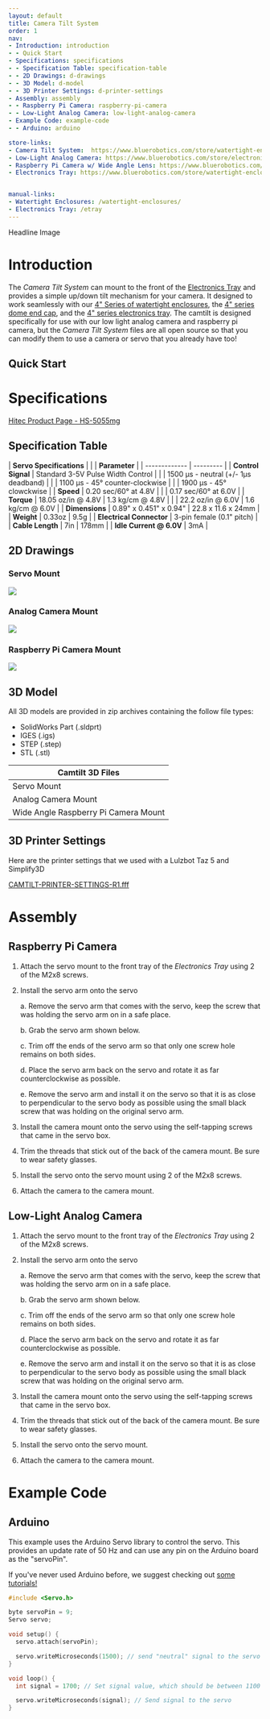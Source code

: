 ```yaml
---
layout: default
title: Camera Tilt System
order: 1
nav:
- Introduction: introduction
- - Quick Start 
- Specifications: specifications
- - Specification Table: specification-table
- - 2D Drawings: d-drawings
- - 3D Model: d-model
- - 3D Printer Settings: d-printer-settings
- Assembly: assembly
- - Raspberry Pi Camera: raspberry-pi-camera
- - Low-Light Analog Camera: low-light-analog-camera
- Example Code: example-code
- - Arduino: arduino

store-links:
- Camera Tilt System:  https://www.bluerobotics.com/store/watertight-enclosures/4-series/camera-tilt-mount/
- Low-Light Analog Camera: https://www.bluerobotics.com/store/electronics/low-light-ntsc-camera/
- Raspberry Pi Camera w/ Wide Angle Lens: https://www.bluerobotics.com/store/electronics/cam-rpi-wide-r1/
- Electronics Tray: https://www.bluerobotics.com/store/watertight-enclosures/4-series/electronics-tray-2/


manual-links:
- Watertight Enclosures: /watertight-enclosures/ 
- Electronics Tray: /etray
---
```


Headline Image

# Introduction

The _Camera Tilt System_ can mount to the front of the [Electronics Tray](https://www.bluerobotics.com/store/watertight-enclosures/4-series/electronics-tray-2/) and provides a simple up/down tilt mechanism for your camera. It designed to work seamlessly with our [4" Series of watertight enclosures](https://www.bluerobotics.com/store/watertight-enclosures/wte4-asm-r1/), the [4" series dome end cap](https://www.bluerobotics.com/store/watertight-enclosures/wte4-p-end-cap-dome-r1/), and the [4" series electronics tray](#). The camtilt is designed specifically for use with our low light analog camera and raspberry pi camera, but the _Camera Tilt System_ files are all open source so that you can modify them to use a camera or servo that you already have too!  

## Quick Start 



# Specifications

[Hitec Product Page - HS-5055mg](http://hitecrcd.com/products/servos/micro-and-mini-servos/digital-micro-and-mini-servos/hs-5055mg-economy-metal-gear-feather-servo/product)


## Specification Table

| **Servo Specifications** |
|               |  **Parameter**       |
| ------------- | --------- |
| **Control Signal**       | Standard 3-5V Pulse Width Control          |
|                          | 1500 &mu;s - neutral (+/- 1&mu;s deadband) |
|                          | 1100 &mu;s - 45&deg; counter-clockwise     |
|                          | 1900 &mu;s - 45&deg; clowckwise            |
| **Speed**                | 0.20 sec/60&deg; at 4.8V                   |
|                          | 0.17 sec/60&deg; at 6.0V                   |
| **Torque**               | 18.05 oz/in @ 4.8V | 1.3 kg/cm @ 4.8V      |
|                          | 22.2 oz/in @ 6.0V  | 1.6 kg/cm @ 6.0V      |
| **Dimensions**           | 0.89" x 0.451" x 0.94" | 22.8 x 11.6 x 24mm |
| **Weight**               | 0.33oz | 9.5g |
| **Electrical Connector** | 3-pin female (0.1" pitch) |
| **Cable Length**         | 7in | 178mm |
| **Idle Current @ 6.0V**  | 3mA |


## 2D Drawings

### Servo Mount

<img src="/camtilt/cad/CAMTILT-SERVO-MOUNT-R1.png" class="img-responsive" style="max-width:900px"  />

### Analog Camera Mount

<img src="/camtilt/cad/CAMTILT-ANALOG-MOUNT-R1.png" class="img-responsive" style="max-width:900px"  />

### Raspberry Pi Camera Mount

<img src="/camtilt/cad/CAMTILT-RASBPI2-CAMERA-MOUNT-R1.png" class="img-responsive" style="max-width:900px"  />

## 3D Model

All 3D models are provided in zip archives containing the follow file types:

- SolidWorks Part (.sldprt)
- IGES (.igs) 
- STEP (.step)
- STL (.stl)

|		**Camtilt 3D Files**															                      |
| ----------------------------------------------------------------------------------------------------------- |
| Servo Mount                          | [CAMTILT-SERVO-MOUNT-R2.zip](cad/CAMTILT-SERVO-MOUNT-R2.zip)            |
| Analog Camera Mount   	           | [CAMTILT-ANALOG-MOUNT-R2.zip](cad/CAMTILT-ANALOG-MOUNT-R2.zip)	      |
| Wide Angle Raspberry Pi Camera Mount | [CAMTILT-RASPI2-CAMERA-MOUNT-R1.zip](cad/CAMTILT-RASPI2-CAMERA-MOUNT-R1.zip) |

## 3D Printer Settings

Here are the printer settings that we used with a Lulzbot Taz 5 and Simplify3D

[CAMTILT-PRINTER-SETTINGS-R1.fff](cad/CAMTILT-PRINTER-SETTINGS-R1.fff)

# Assembly

## Raspberry Pi Camera

1. Attach the servo mount to the front tray of the _Electronics Tray_ using 2 of the M2x8 screws.

2. Install the servo arm onto the servo 
	
	a. Remove the servo arm that comes with the servo, keep the screw that was holding the servo arm on in a safe place.

	b. Grab the servo arm shown below.

	c. Trim off the ends of the servo arm so that only one screw hole remains on both sides.

	d. Place the servo arm back on the servo and rotate it as far counterclockwise as possible.

	e. Remove the servo arm and install it on the servo so that it is as close to perpendicular to the servo body as possible using the small black screw that was holding on the original servo arm.

3. Install the camera mount onto the servo using the self-tapping screws that came in the servo box. 

4. Trim the threads that stick out of the back of the camera mount. Be sure to wear safety glasses.

5. Install the servo onto the servo mount using 2 of the M2x8 screws.

6. Attach the camera to the camera mount.


## Low-Light Analog Camera

1. Attach the servo mount to the front tray of the _Electronics Tray_ using 2 of the M2x8 screws.

2. Install the servo arm onto the servo 
	
	a. Remove the servo arm that comes with the servo, keep the screw that was holding the servo arm on in a safe place.

	b. Grab the servo arm shown below.

	c. Trim off the ends of the servo arm so that only one screw hole remains on both sides.

	d. Place the servo arm back on the servo and rotate it as far counterclockwise as possible.

	e. Remove the servo arm and install it on the servo so that it is as close to perpendicular to the servo body as possible using the small black screw that was holding on the original servo arm.

3. Install the camera mount onto the servo using the self-tapping screws that came in the servo box. 

4. Trim the threads that stick out of the back of the camera mount. Be sure to wear safety glasses.

5. Install the servo onto the servo mount.

6. Attach the camera to the camera mount.

# Example Code

## Arduino

This example uses the Arduino Servo library to control the servo. This provides an update rate of 50 Hz and can use any pin on the Arduino board as the "servoPin".

If you've never used Arduino before, we suggest checking out [some tutorials!](https://www.arduino.cc/en/Tutorial/HomePage)

~~~~~~~~~~ cpp
#include <Servo.h>

byte servoPin = 9;
Servo servo;

void setup() {
  servo.attach(servoPin);

  servo.writeMicroseconds(1500); // send "neutral" signal to the servo
}

void loop() {
  int signal = 1700; // Set signal value, which should be between 1100 and 1900

  servo.writeMicroseconds(signal); // Send signal to the servo
}
~~~~~~~~~~~~~~~~
